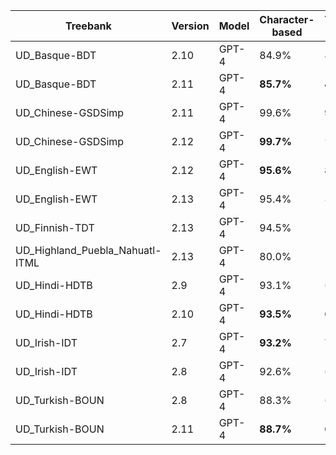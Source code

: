| Treebank | Version | Model | Character-based | Token-based | Dependency-included | Sentence count | Date |
| --- | --- | --- | --- | --- | --- | --- | --- |
| UD_Basque-BDT | 2.10 | GPT-4 | 84.9% | 45.2% | Yes | 500 | 2024-04-12 |
| UD_Basque-BDT | 2.11 | GPT-4 | **85.7%** | **47.3%** | Yes | 500 | 2024-04-12 |
| UD_Chinese-GSDSimp | 2.11 | GPT-4 | 99.6% | **96.6%** | Yes | 500 | 2024-04-12 |
| UD_Chinese-GSDSimp | 2.12 | GPT-4 | **99.7%** | 94.1% | Yes | 500 | 2024-04-12 |
| UD_English-EWT | 2.12 | GPT-4 | **95.6%** | **81.4%** | Yes | 500 | 2024-04-12 |
| UD_English-EWT | 2.13 | GPT-4 | 95.4% | 80.8% | Yes | 500 | 2024-04-12 |
| UD_Finnish-TDT | 2.13 | GPT-4 | 94.5% | 75.4% | Yes | 500 | 2024-03-12 |
| UD_Highland_Puebla_Nahuatl-ITML | 2.13 | GPT-4 | 80.0% | 51.8% | Yes | 137 | 2024-04-12 |
| UD_Hindi-HDTB | 2.9 | GPT-4 | 93.1% | 67.8% | Yes | 500 | 2024-04-12 |
| UD_Hindi-HDTB | 2.10 | GPT-4 | **93.5%** | **69.9%** | Yes | 500 | 2024-04-12 |
| UD_Irish-IDT | 2.7 | GPT-4 | **93.2%** | **72.0%** | Yes | 500 | 2024-04-12 |
| UD_Irish-IDT | 2.8 | GPT-4 | 92.6% | 68.1% | Yes | 500 | 2024-04-12 |
| UD_Turkish-BOUN | 2.8 | GPT-4 | 88.3% | 60.3% | Yes | 500 | 2024-04-11 |
| UD_Turkish-BOUN | 2.11 | GPT-4 | **88.7%** | **63.2%** | Yes | 500 | 2024-04-11 |
